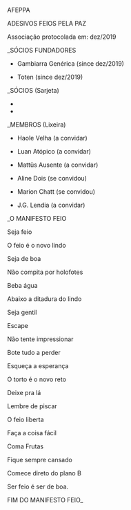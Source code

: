 AFEPPA

ADESIVOS FEIOS PELA PAZ

Associação protocolada em: dez/2019

_SÓCIOS FUNDADORES

- Gambiarra Genérica (since dez/2019)

- Toten (since dez/2019)


_SÓCIOS (Sarjeta)

-

-


_MEMBROS (Lixeira)

- Haole Velha (a convidar)

- Luan Atópico (a convidar)

- Mattüs Ausente (a convidar)

- Aline Dois (se convidou)

- Marion Chatt (se convidou)

- J.G. Lendia (a convidar)



_O MANIFESTO FEIO

Seja feio

O feio é o novo lindo

Seja de boa 

Não compita por holofotes 

Beba água 

Abaixo a ditadura do lindo 

Seja gentil 

Escape

Não tente impressionar

Bote tudo a perder 

Esqueça a esperança

O torto é o novo reto

Deixe pra lá 

Lembre de piscar

O feio liberta

Faça a coisa fácil 

Coma Frutas

Fique sempre cansado

Comece direto do plano B 

Ser feio é ser de boa. 

FIM DO MANIFESTO FEIO_
